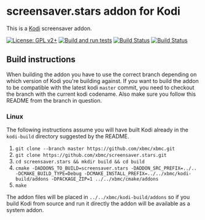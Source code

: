 # screensaver.stars addon for Kodi

This is a [Kodi](https://kodi.tv) screensaver addon.

[![License: GPL v2+](https://img.shields.io/badge/License-GPL%20v2+-blue.svg)](LICENSE.md)
[![Build and run tests](https://github.com/xbmc/screensaver.stars/actions/workflows/build.yml/badge.svg?branch=Nexus)](https://github.com/xbmc/screensaver.stars/actions/workflows/build.yml)
[![Build Status](https://dev.azure.com/teamkodi/binary-addons/_apis/build/status/xbmc.screensaver.stars?branchName=Nexus)](https://dev.azure.com/teamkodi/binary-addons/_build/latest?definitionId=49&branchName=Nexus)
[![Build Status](https://jenkins.kodi.tv/view/Addons/job/xbmc/job/screensaver.stars/job/Nexus/badge/icon)](https://jenkins.kodi.tv/blue/organizations/jenkins/xbmc%2Fscreensaver.stars/branches/)
<!--- [![Build Status](https://ci.appveyor.com/api/projects/status/github/xbmc/screensaver.stars?svg=true)](https://ci.appveyor.com/project/xbmc/screensaver-stars) -->

## Build instructions

When building the addon you have to use the correct branch depending on which version of Kodi you're building against. 
If you want to build the addon to be compatible with the latest kodi `master` commit, you need to checkout the branch with the current kodi codename.
Also make sure you follow this README from the branch in question.

### Linux

The following instructions assume you will have built Kodi already in the `kodi-build` directory 
suggested by the README.

1. `git clone --branch master https://github.com/xbmc/xbmc.git`
2. `git clone https://github.com/xbmc/screensaver.stars.git`
3. `cd screensaver.stars && mkdir build && cd build`
4. `cmake -DADDONS_TO_BUILD=screensaver.stars -DADDON_SRC_PREFIX=../.. -DCMAKE_BUILD_TYPE=Debug -DCMAKE_INSTALL_PREFIX=../../xbmc/kodi-build/addons -DPACKAGE_ZIP=1 ../../xbmc/cmake/addons`
5. `make`

The addon files will be placed in `../../xbmc/kodi-build/addons` so if you build Kodi from source and run it directly 
the addon will be available as a system addon.

